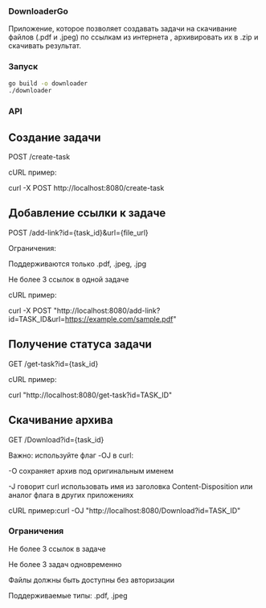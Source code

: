 ### DownloaderGo
Приложение, которое позволяет создавать задачи на скачивание файлов (.pdf и .jpeg) по ссылкам из интернета
, архивировать их в .zip и скачивать результат.

### Запуск
```bash
go build -o downloader
./downloader
```
### API
## Создание задачи
POST /create-task

cURL пример:

curl -X POST http://localhost:8080/create-task

## Добавление ссылки к задаче
POST /add-link?id={task_id}&url={file_url}

Ограничения:

Поддерживаются только .pdf, .jpeg, .jpg

Не более 3 ссылок в одной задаче

cURL пример:

curl -X POST "http://localhost:8080/add-link?id=TASK_ID&url=https://example.com/sample.pdf"

## Получение статуса задачи
GET /get-task?id={task_id}

cURL пример:

curl "http://localhost:8080/get-task?id=TASK_ID"

##  Скачивание архива
GET /Download?id={task_id}

Важно: используйте флаг -OJ в curl:

-O сохраняет архив под оригинальным именем

-J говорит curl использовать имя из заголовка Content-Disposition или аналог флага в других приложениях

cURL пример:curl -OJ "http://localhost:8080/Download?id=TASK_ID"

### Ограничения
Не более 3 ссылок в задаче

Не более 3 задач одновременно

Файлы должны быть доступны без авторизации

Поддерживаемые типы: .pdf, .jpeg

